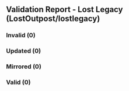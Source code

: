 ## Validation Report - Lost Legacy (LostOutpost/lostlegacy)


### Invalid (0)
### Updated (0)
### Mirrored (0)
### Valid (0)
